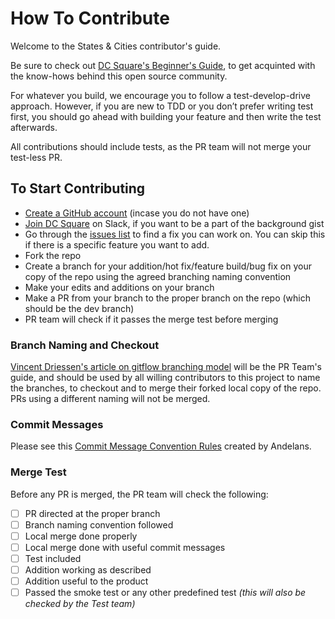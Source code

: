 # How To Contribute

Welcome to the States & Cities contributor's guide.

Be sure to check out [DC Square's Beginner's Guide](https://github.com/devcenter-square/beginner-guide), to get acquinted with the know-hows behind this open source community.

For whatever you build, we encourage you to follow a test-develop-drive approach. However, if you are new to TDD or you don’t prefer writing test first, you should go ahead with building your feature and then write the test afterwards.

All contributions should include tests, as the PR team will not merge your test-less PR.

## To Start Contributing

* [Create a GitHub account](https://github.com/) (incase you do not have one)
* [Join DC Square](https://devcenter-square-slack.herokuapp.com/) on Slack, if you want to be a part of the background gist
* Go through the [issues list](https://github.com/devcenter-square/states-and-cities/issues) to find a fix you can work on. You can skip this if there is a specific feature you want to add.
* Fork the repo
* Create a branch for your addition/hot fix/feature build/bug fix on your copy of the repo using the agreed branching naming convention
* Make your edits and additions on your branch
* Make a PR from your branch to the proper branch on the repo (which should be the dev branch)
* PR team will check if it passes the merge test before merging


### Branch Naming and Checkout 

[Vincent Driessen's article on gitflow branching model](http://nvie.com/posts/a-successful-git-branching-model/) will be the PR Team's guide, and should be used by all willing contributors to this project to name the branches, to checkout and to merge their forked local copy of the repo. PRs using a different naming will not be merged. 

### Commit Messages

Please see this [Commit Message Convention Rules](https://github.com/andela/getmyshop/wiki/Commit-Message-Convention) created by Andelans.

### Merge Test

Before any PR is merged, the PR team will check the following:
- [ ] PR directed at the proper branch
- [ ] Branch naming convention followed
- [ ] Local merge done properly
- [ ] Local merge done with useful commit messages
- [ ] Test included
- [ ] Addition working as described
- [ ] Addition useful to the product
- [ ] Passed the smoke test or any other predefined test _(this will also be checked by the Test team)_
